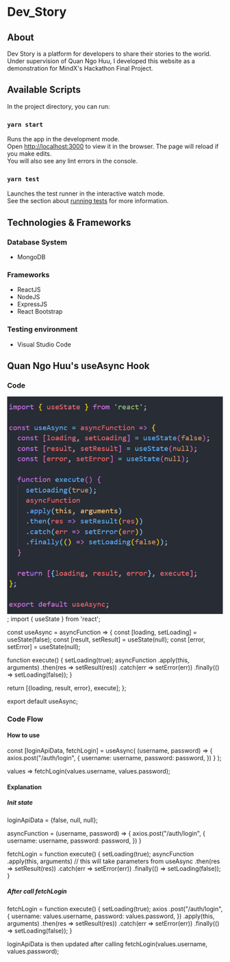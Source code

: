 # Dev_Story
## About
Dev Story is a platform for developers to share their stories to the world. Under supervision of Quan Ngo Huu, I developed this website as a demonstration for MindX's Hackathon Final Project. 

## Available Scripts
In the project directory, you can run:

### `yarn start`
Runs the app in the development mode.<br />
Open [http://localhost:3000](http://localhost:3000) to view it in the browser.
The page will reload if you make edits.<br />
You will also see any lint errors in the console.

### `yarn test`
Launches the test runner in the interactive watch mode.<br />
See the section about [running tests](https://facebook.github.io/create-react-app/docs/running-tests) for more information.

## Technologies & Frameworks
### Database System
* MongoDB

### Frameworks
* ReactJS
* NodeJS
* ExpressJS
* React Bootstrap

### Testing environment
* Visual Studio Code

## Quan Ngo Huu's useAsync Hook
### Code
![](assets/code.PNG);
import { useState } from 'react';

const useAsync = asyncFunction => {
  const [loading, setLoading] = useState(false);
  const [result, setResult] = useState(null);
  const [error, setError] = useState(null);

  function execute() {
    setLoading(true);
    asyncFunction
    .apply(this, arguments)
    .then(res => setResult(res))
    .catch(err => setError(err))
    .finally(() => setLoading(false));
  }
  
  return [{loading, result, error}, execute];
};

export default useAsync;

### Code Flow
#### How to use
const [loginApiData, fetchLogin] = useAsync(
  (username, password) => {
    axios.post("/auth/login", {
      username: username,
      password: password,
    })
  }
);

values => fetchLogin(values.username, values.password);

#### Explanation
##### Init state
loginApiData = {false, null, null};

asyncFunction = 
  (username, password) => {
    axios.post("/auth/login", {
      username: username,
      password: password,
    })
  }

fetchLogin = 
  function execute() {
    setLoading(true);
    asyncFunction
    .apply(this, arguments) // this will take parameters from useAsync
    .then(res => setResult(res))
    .catch(err => setError(err))
    .finally(() => setLoading(false));
  }

##### After call fetchLogin
fetchLogin = 
  function execute() {
    setLoading(true);
    axios
    .post("/auth/login", {
      username: values.username,
      password: values.password,
    })
    .apply(this, arguments)
    .then(res => setResult(res))
    .catch(err => setError(err))
    .finally(() => setLoading(false));
  }
  
loginApiData is then updated after calling fetchLogin(values.username, values.password);









